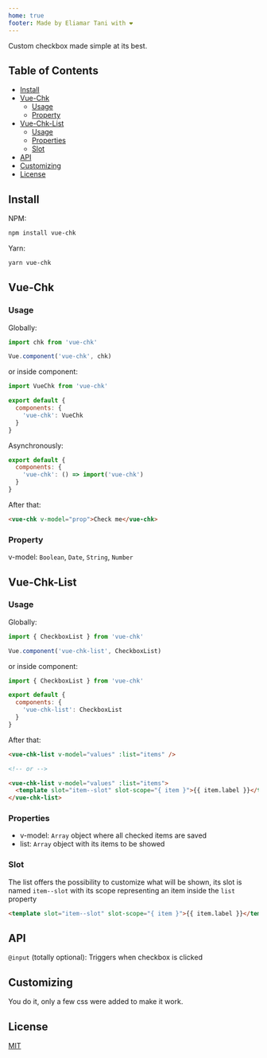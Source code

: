 ```yaml
---
home: true
footer: Made by Eliamar Tani with ❤️
---
```


Custom checkbox made simple at its best.

## Table of Contents <!-- omit in toc -->

- [Install](#install)
- [Vue-Chk](#vue-chk)
  - [Usage](#usage)
  - [Property](#property)
- [Vue-Chk-List](#vue-chk-list)
  - [Usage](#usage-1)
  - [Properties](#properties)
  - [Slot](#slot)
- [API](#api)
- [Customizing](#customizing)
- [License](#license)

## Install

NPM:

```bash
npm install vue-chk
```

Yarn:

```bash
yarn vue-chk
```

## Vue-Chk

### Usage

Globally:

```javascript
import chk from 'vue-chk'

Vue.component('vue-chk', chk)
```

or inside component:

```javascript
import VueChk from 'vue-chk'

export default {
  components: {
    'vue-chk': VueChk
  }
}
```

Asynchronously:

```javascript
export default {
  components: {
    'vue-chk': () => import('vue-chk')
  }
}
```

After that:

```html
<vue-chk v-model="prop">Check me</vue-chk>
```

### Property

v-model: `Boolean`, `Date`, `String`, `Number`

## Vue-Chk-List

### Usage

Globally:

```javascript
import { CheckboxList } from 'vue-chk'

Vue.component('vue-chk-list', CheckboxList)
```

or inside component:

```javascript
import { CheckboxList } from 'vue-chk'

export default {
  components: {
    'vue-chk-list': CheckboxList
  }
}
```

After that:

```html
<vue-chk-list v-model="values" :list="items" />

<!-- or -->

<vue-chk-list v-model="values" :list="items">
  <template slot="item--slot" slot-scope="{ item }">{{ item.label }}</template>
</vue-chk-list>
```

### Properties

- v-model: `Array` object where all checked items are saved
- list: `Array` object with its items to be showed

### Slot

The list offers the possibility to customize what will be shown, its slot is named `item--slot` with its scope representing an item inside the `list` property

```html
<template slot="item--slot" slot-scope="{ item }">{{ item.label }}</template>
```

## API

`@input` (totally optional): Triggers when checkbox is clicked

## Customizing

You do it, only a few css were added to make it work.

## License

[MIT](LICENSE)
